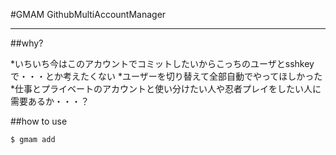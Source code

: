 #GMAM
GithubMultiAccountManager

---

##why?

*いちいち今はこのアカウントでコミットしたいからこっちのユーザとsshkeyで・・・とか考えたくない
*ユーザーを切り替えて全部自動でやってほしかった
*仕事とプライベートのアカウントと使い分けたい人や忍者プレイをしたい人に需要あるか・・・？

##how to use
```
$ gmam add
```
